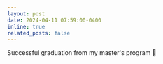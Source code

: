 ```yaml
---
layout: post
date: 2024-04-11 07:59:00-0400
inline: true
related_posts: false
---
```


Successful graduation from my master's program :rocket:
